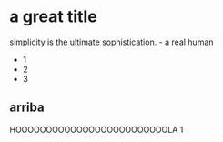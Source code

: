# a great title

simplicity is the ultimate sophistication.
	- a real human

- 1
- 2
- 3

## arriba

HOOOOOOOOOOOOOOOOOOOOOOOOOLA 1